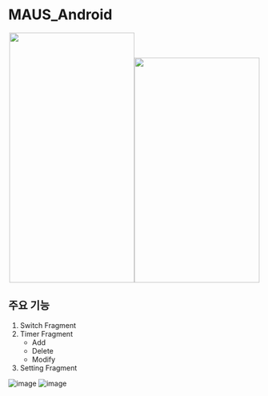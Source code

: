 # MAUS_Android
<p align="center"><img src="https://user-images.githubusercontent.com/75845861/135655983-c9483026-edec-407d-a706-a1302ff7e058.gif" height = 500 width=250><img src="https://user-images.githubusercontent.com/75845861/135655528-654dfe6f-03ca-4997-b88f-5d825e033955.gif" height = 450 width=250></p>  

## 주요 기능  
1. Switch Fragment  
2. Timer Fragment  
    - Add
    - Delete
    - Modify
3. Setting Fragment  


![image](https://user-images.githubusercontent.com/75845861/135656332-d1fd77f9-af0e-4af4-b013-32bd13918e37.png)
![image](https://user-images.githubusercontent.com/75845861/135656356-6ad446c2-de2b-48e6-b725-10ceea42b645.png)
